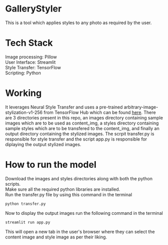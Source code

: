 # GalleryStyler
This is a tool which applies styles to any photo as required by the user.
# Tech Stack
Image processing: Pillow \
User Interface: Streamlit \
Style Transfer: TensorFlow \
Scripting: Python 

# Working
It leverages Neural Style Transfer and uses a pre-trained arbitrary-image-stylization-v1-256 from TensorFlow Hub which can be found [here](https://www.kaggle.com/models/google/arbitrary-image-stylization-v1/tensorFlow1/256/2?tfhub-redirect=true). There are 3 directories present in this repo, an images directory containing sample images which are to be used as content_img, a styles directory containing sample styles which are to be transfered to the content_img, and finally an output directory containing the stylized images.
The scrpit transfer.py is responsible for style transfer and the script app.py is responsible for diplaying the output stylized images.

# How to run the model

Download the images and styles directories along with both the python scripts.\
Make sure all the required python libraries are installed.\
Run the transfer.py file by using this command in the terminal
```
python transfer.py
```
Now to display the output images run the following command in the terminal
```
streamlit run app.py
```
This will open a new tab in the user's browser where they can select the content image and style image as per their liking.
